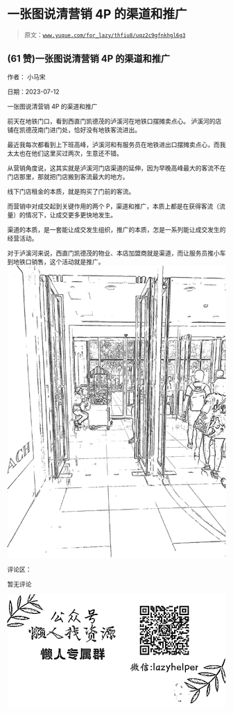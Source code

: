 # 一张图说清营销 4P 的渠道和推广

> 原文：[`www.yuque.com/for_lazy/thfiu8/uqz2c9gfnkhgl6g3`](https://www.yuque.com/for_lazy/thfiu8/uqz2c9gfnkhgl6g3)



## (61 赞)一张图说清营销 4P 的渠道和推广 

作者： 小马宋 

日期：2023-07-12 

一张图说清营销 4P 的渠道和推广 

前天在地铁门口，看到西直门凯德茂的泸溪河在地铁口摆摊卖点心。 泸溪河的店铺在凯德茂南门进门处，恰好没有地铁客流进出。 

最近我每次都看到上下班高峰，泸溪河和有服务员在地铁进出口摆摊卖点心，而我太太也在他们这里买过两次，生意还不错。 

从营销角度说，这其实就是泸溪河门店渠道的延伸，因为早晚高峰最大的客流不在门店那里，那就把门店搬到客流最大的地方。 

线下门店租金的本质，就是购买了门前的客流。 

而营销中对成交起到关键作用的两个 P，渠道和推广，本质上都是在获得客流（流量）的情况下，让成交更多更快地发生。 

渠道的本质，是一套能让成交发生组织，推广的本质，怎是一系列能让成交发生的经营活动。 

对于泸溪河来说，西直门凯德茂的物业、本店加盟商就是渠道，而让服务员推小车到地铁口销售，这个活动就是推广。![](img/5ad6da19761da5bbc640bbe0dcd8040b.png) 

评论区： 

暂无评论 

![](img/894d30a529e7c37bcd3392323c99941c.png)  